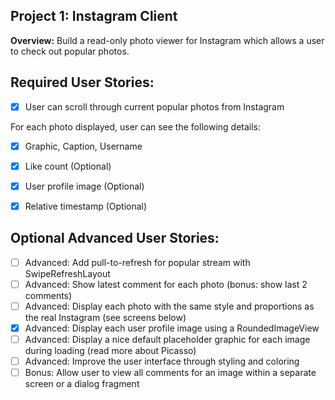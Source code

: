 Project 1: Instagram Client
---------------------------

**Overview:** Build a read-only photo viewer for Instagram which allows a user to check out popular photos.

Required User Stories:
----------------------

- [x] User can scroll through current popular photos from Instagram

For each photo displayed, user can see the following details:
- [x] Graphic, Caption, Username
- [x] Like count (Optional)
- [x] User profile image (Optional)
- [x] Relative timestamp (Optional)


Optional Advanced User Stories:
-------------------------------

- [ ] Advanced: Add pull-to-refresh for popular stream with SwipeRefreshLayout
- [ ] Advanced: Show latest comment for each photo (bonus: show last 2 comments)
- [ ] Advanced: Display each photo with the same style and proportions as the real Instagram (see screens below)
- [x] Advanced: Display each user profile image using a RoundedImageView
- [ ] Advanced: Display a nice default placeholder graphic for each image during loading (read more about Picasso)
- [ ] Advanced: Improve the user interface through styling and coloring
- [ ] Bonus: Allow user to view all comments for an image within a separate screen or a dialog fragment
